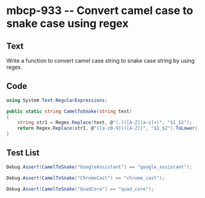# mbcp-933 -- Convert camel case to snake case using regex

## Text

Write a function to convert camel case string to snake case string by using regex.

## Code

```csharp
using System.Text.RegularExpressions;

public static string CamelToSnake(string text)
{
    string str1 = Regex.Replace(text, @"(.)([A-Z][a-z]+)", "$1_$2");
    return Regex.Replace(str1, @"([a-z0-9])([A-Z])", "$1_$2").ToLower();
}
```

## Test List

```csharp
Debug.Assert(CamelToSnake("GoogleAssistant") == "google_assistant");
```

```csharp
Debug.Assert(CamelToSnake("ChromeCast") == "chrome_cast");
```

```csharp
Debug.Assert(CamelToSnake("QuadCore") == "quad_core");
```
